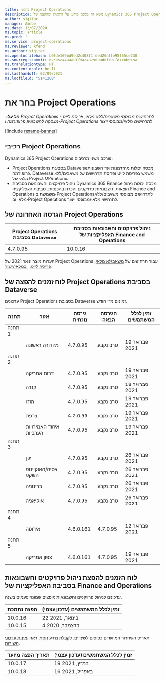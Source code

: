 ```yaml
---
title: עדכוני Project Operations
description: נושא זה מספק מידע על גרסאות שהופצו של Dynamics 365 Project Operations.
author: sigitac
manager: Annbe
ms.date: 12/07/2020
ms.topic: article
ms.prod: ''
ms.service: project-operations
ms.reviewer: kfend
ms.author: sigitac
ms.openlocfilehash: b90de169bd9ed2c408f1fded20a6fe95f55ce230
ms.sourcegitcommit: 625b5244aaadff5a24a79d9addff91f87c6b015a
ms.translationtype: HT
ms.contentlocale: he-IL
ms.lasthandoff: 02/09/2021
ms.locfileid: "5141208"
---
```

# <a name="project-operations-updates"></a>בחר את Project Operations

_**חל על:** ‏ Project Operations לתרחישים מבוססי משאבים/ללא מלאי, פריסת לייט - מעסקה לחשבונית פרופורמה ו-Project Operations לתרחישים מלאי/מבוססי ייצור_

[!include [rename-banner](~/includes/cc-data-platform-banner.md)]

## <a name="project-operations-components"></a>רכיבי Project Operations

Dynamics 365 Project Operations מורכב משני מרכיבים:

- Project Operations בסביבת Dataverse‏ מכסה יכולות מהזדמנות ועד חשבונית פרופורמה. Dataverse משמש בפריסת לייט ופריסת תרחישים של משאבים/ללא מלאי של Project OPerations.
- ניהול פרויקטים וחשבונאות בסביבת Dynamics 365 Finance מכסה יכולות ניהול הוצאות, חשבונאות פרויקטים והכרה בהכנסות. סביבת האפליקציה‏ Finance and Operations ‏משמשת ב-Project Operations‏‏ לתרחישים מבוססי משאבים/ללא מלאי וב-Project Operations לתרחישי מלאי/מבוססי ייצור.

## <a name="project-operations-latest-version"></a>הגרסה האחרונה של Project Operations

| Project Operations בסביבת Dataverse | ניהול פרויקטים וחשבונאות בסביבת האפליקציות של Finance and Operations |
| --- | --- |
| 4.7.0.95 | 10.0.16 |

הערות מוצר ינואר 2021 של Project Operations עבור תרחישים של [משאב/לא מלאי](whats-new-feb-2021-resource-based.md), [פריסה לייט](../pro/whats-new/whats-new-feb-2021-lite.md), ו[ במלאי/ייצור](../prod-pma/whats-new/whats-new-jan-2021-stocked.md).

## <a name="release-schedule-for-project-operations-on-dataverse-environment"></a>לוח זמנים להפצה של Project Operations בסביבת Dataverse

עדכונים Project Operations בסביבת Dataverse זמינים מדי חודש. 

| תחנה   | אזור        | גירסה נוכחית | הגירסה הבאה | זמין לכלל המשתמשים |
|-----------|---------------|-----------------|--------------|---------------------|
| תחנה 1 |   &nbsp;      |    &nbsp;       | &nbsp;       |      &nbsp;         |
|   &nbsp;  | מהדורה ראשונה |  4.7.0.95       | טרם נקבע     | 19 פברואר 2021           |
| תחנה 2 |   &nbsp;      |    &nbsp;       | &nbsp;       |      &nbsp;         |
|   &nbsp;  | דרום אמריקה |  4.7.0.95       | טרם נקבע     | 19 פברואר 2021           |
|    &nbsp; | קנדה        |  4.7.0.95       | טרם נקבע     | 19 פברואר 2021           |
|   &nbsp;  | הודו         |  4.7.0.95       | טרם נקבע     | 19 פברואר 2021           |
|   &nbsp;  | צרפת         |  4.7.0.95       | טרם נקבע     | 19 פברואר 2021           |
|   &nbsp;  | איחוד האמירויות הערביות         |  4.7.0.95       | טרם נקבע     | 19 פברואר 2021           |
| תחנה 3  |      &nbsp;   |     &nbsp;      |     &nbsp;   |      &nbsp;         |
|   &nbsp;  | יפן         |  4.7.0.95       | טרם נקבע     | 26 פברואר 2021           |
|   &nbsp;  | אסיה/האוקיינוס השקט  |  4.7.0.95       | טרם נקבע     | 26 פברואר 2021           |
|   &nbsp;  | בריטניה |  4.7.0.95       | טרם נקבע     | 26 פברואר 2021           |
|   &nbsp;  | אוקיאניה       |  4.7.0.95       | טרם נקבע     | 26 פברואר 2021           |
| תחנה 4 |     &nbsp;    |     &nbsp;      |     &nbsp;   |      &nbsp;         |
|   &nbsp;  | אירופה        |  4.6.0.161       | 4.7.0.95     | 12 פברואר 2021           |
| תחנה 5 |     &nbsp;    |     &nbsp;      |     &nbsp;   |      &nbsp;         |
|   &nbsp;  | צפון אמריקה |  4.6.0.161       | 4.7.0.95     | 19 פברואר 2021           |

## <a name="release-schedule-for-project-management-and-accounting-in-the-finance-and-operations-apps-environment"></a>לוח הזמנים להפצת ניהול פרויקטים וחשבונאות בסביבת האפליקציות של Finance and Operations

עדכונים לניהול פרויקטים וחשבונאות מופצים שמונה פעמים בשנה.

| הפצה נתמכת | זמין לכלל המשתמשים (עדכון עצמי) |
| --- | --- |
| 10.0.16 | 22 בינואר, 2021 |
| 10.0.15 | 4 בדצמבר, 2020 |


תאריכי השחרור המיועדים כפופים לשינויים. לקבלת מידע נוסף, ראה [זמינות עדכוני השירות](https://docs.microsoft.com/dynamics365/fin-ops-core/fin-ops/get-started/public-preview-releases?toc=/dynamics365/finance/toc.json).

| תאריך הפצה מיועד | זמין לכלל המשתמשים (עדכון עצמי) |
| --- | --- |
| 10.0.17 | 19 במרץ, 2021 |
| 10.0.18 | 16 באפריל, 2021 |
